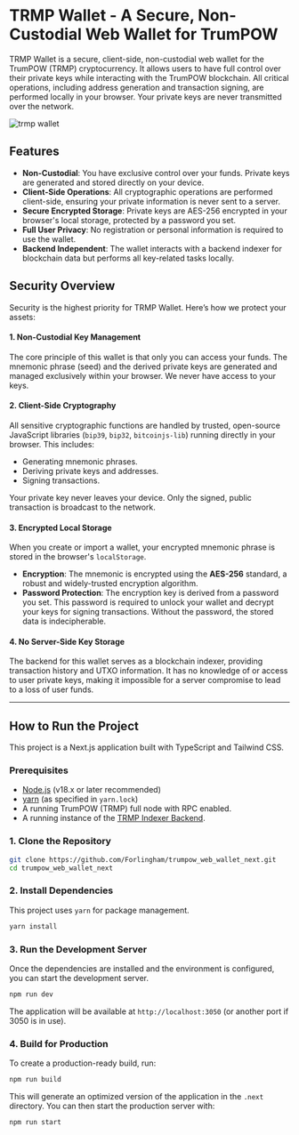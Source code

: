 
# TRMP Wallet - A Secure, Non-Custodial Web Wallet for TrumPOW

TRMP Wallet is a secure, client-side, non-custodial web wallet for the TrumPOW (TRMP) cryptocurrency. It allows users to have full control over their private keys while interacting with the TrumPOW blockchain. All critical operations, including address generation and transaction signing, are performed locally in your browser. Your private keys are never transmitted over the network.


![trmp wallet](https://r2.hysanalde.com/trmp-image.png)


## Features

  * **Non-Custodial**: You have exclusive control over your funds. Private keys are generated and stored directly on your device.
  * **Client-Side Operations**: All cryptographic operations are performed client-side, ensuring your private information is never sent to a server.
  * **Secure Encrypted Storage**: Private keys are AES-256 encrypted in your browser's local storage, protected by a password you set.
  * **Full User Privacy**: No registration or personal information is required to use the wallet.
  * **Backend Independent**: The wallet interacts with a backend indexer for blockchain data but performs all key-related tasks locally.

## Security Overview

Security is the highest priority for TRMP Wallet. Here’s how we protect your assets:

#### 1\. Non-Custodial Key Management

The core principle of this wallet is that only you can access your funds. The mnemonic phrase (seed) and the derived private keys are generated and managed exclusively within your browser. We never have access to your keys.

#### 2\. Client-Side Cryptography

All sensitive cryptographic functions are handled by trusted, open-source JavaScript libraries (`bip39`, `bip32`, `bitcoinjs-lib`) running directly in your browser. This includes:

  * Generating mnemonic phrases.
  * Deriving private keys and addresses.
  * Signing transactions.

Your private key never leaves your device. Only the signed, public transaction is broadcast to the network.

#### 3\. Encrypted Local Storage

When you create or import a wallet, your encrypted mnemonic phrase is stored in the browser's `localStorage`.

  * **Encryption**: The mnemonic is encrypted using the **AES-256** standard, a robust and widely-trusted encryption algorithm.
  * **Password Protection**: The encryption key is derived from a password you set. This password is required to unlock your wallet and decrypt your keys for signing transactions. Without the password, the stored data is indecipherable.

#### 4\. No Server-Side Key Storage

The backend for this wallet serves as a blockchain indexer, providing transaction history and UTXO information. It has no knowledge of or access to user private keys, making it impossible for a server compromise to lead to a loss of user funds.

-----

## How to Run the Project

This project is a Next.js application built with TypeScript and Tailwind CSS.

### Prerequisites

  * [Node.js](https://nodejs.org/) (v18.x or later recommended)
  * [yarn](https://yarnpkg.com/) (as specified in `yarn.lock`)
  * A running TrumPOW (TRMP) full node with RPC enabled.
  * A running instance of the [TRMP Indexer Backend](https://www.google.com/search?q=https://github.com/link-to-your-backend-repo).

### 1\. Clone the Repository

```bash
git clone https://github.com/Forlingham/trumpow_web_wallet_next.git
cd trumpow_web_wallet_next
```

### 2\. Install Dependencies

This project uses `yarn` for package management.

```bash
yarn install
```


### 3\. Run the Development Server

Once the dependencies are installed and the environment is configured, you can start the development server.

```bash
npm run dev
```

The application will be available at `http://localhost:3050` (or another port if 3050 is in use).

### 4\. Build for Production

To create a production-ready build, run:

```bash
npm run build
```

This will generate an optimized version of the application in the `.next` directory. You can then start the production server with:

```bash
npm run start
```